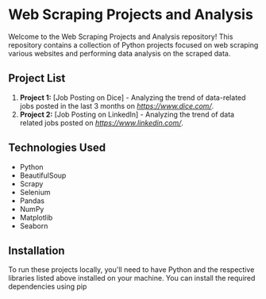 # Web Scraping Projects and Analysis

Welcome to the Web Scraping Projects and Analysis repository! This repository contains a collection of Python projects focused on web scraping various websites and performing data analysis on the scraped data.

## Project List

1. **Project 1:** [Job Posting on Dice]  - Analyzing the trend of data-related jobs posted in the last 3 months on *https://www.dice.com/*.
2. **Project 2:** [Job Posting on LinkedIn] - Analyzing the trend of data related jobs posted on *https://www.linkedin.com/*.

## Technologies Used

- Python
- BeautifulSoup
- Scrapy
- Selenium
- Pandas
- NumPy
- Matplotlib
- Seaborn

## Installation

To run these projects locally, you'll need to have Python and the respective libraries listed above installed on your machine. You can install the required dependencies using pip


